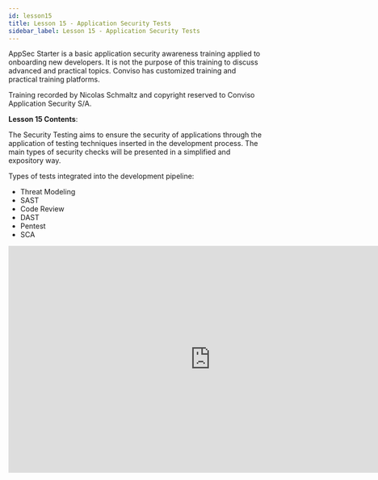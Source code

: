 ```yaml
---
id: lesson15
title: Lesson 15 - Application Security Tests
sidebar_label: Lesson 15 - Application Security Tests
---
```


AppSec Starter is a basic application security awareness training applied to onboarding new developers. It is not the purpose of this training to discuss advanced and practical topics. Conviso has customized training and practical training platforms.

Training recorded by Nicolas Schmaltz and copyright reserved to Conviso Application Security S/A.

**Lesson 15 Contents**:

The Security Testing aims to ensure the security of applications through the application of testing techniques inserted in the development process. The main types of security checks will be presented in a simplified and expository way.

Types of tests integrated into the development pipeline:

- Threat Modeling
- SAST
- Code Review
- DAST
- Pentest
- SCA

<div style={{textAlign: 'center'}}>

<iframe width="800" height="450" src="https://www.youtube.com/embed/bvjt1wZZsU8" title="YouTube video player" frameborder="0" allow="accelerometer; autoplay; clipboard-write; encrypted-media; gyroscope; picture-in-picture" allowfullscreen></iframe>

</div>